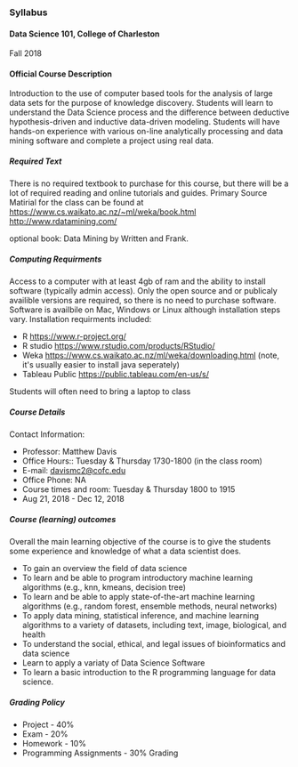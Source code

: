 ### Syllabus

#### Data Science 101, College of Charleston

Fall 2018

#### Official Course Description

Introduction to the use of computer based tools for the analysis of large data sets for the purpose of knowledge discovery. Students will learn to understand the Data Science process and the difference between deductive hypothesis-driven and inductive data-driven modeling. Students will have hands-on experience with various on-line analytically processing and data mining software and complete a project using real data.

##### Required Text

There is no required textbook to purchase for this course, but there will be a lot of required reading and online tutorials and guides. 
Primary Source Matirial for the class can be found at 
https://www.cs.waikato.ac.nz/~ml/weka/book.html
http://www.rdatamining.com/

optional book: Data Mining by Written and Frank.

##### Computing Requirments
Access to a computer with at least 4gb of ram and the ability to install software (typically admin access). Only the open source and or publicaly availible versions are required, so there is no need to purchase software.  Software is availbile on Mac, Windows or Linux although installation steps vary. 
Installation requirments included:

* R  https://www.r-project.org/
* R studio https://www.rstudio.com/products/RStudio/
* Weka  https://www.cs.waikato.ac.nz/ml/weka/downloading.html  (note, it's usually easier to install java seperately)
* Tableau Public https://public.tableau.com/en-us/s/

Students will often need to bring a laptop to class 


##### Course Details

Contact Information:

*	Professor: Matthew Davis
*	Office Hours:: Tuesday & Thursday 1730-1800 (in the class room)
*	E-mail: davismc2@cofc.edu
*	Office Phone: NA
*	Course times and room: Tuesday & Thursday 1800 to 1915
 * Aug 21, 2018 - Dec 12, 2018 	

##### Course (learning) outcomes

Overall the main learning objective of the course is to give the students some experience and knowledge of what a data scientist does.

*	To gain an overview the field of data science
*	To learn and be able to program introductory machine learning algorithms (e.g., knn, kmeans, decision tree)
*	To learn and be able to apply state-of-the-art machine learning algorithms (e.g., random forest, ensemble methods, neural networks)
*	To apply data mining, statistical inference, and machine learning algorithms to a variety of datasets, including text, image, biological, and health
*	To understand the social, ethical, and legal issues of bioinformatics and data science
* Learn to apply a variaty of Data Science Software
*	To learn a basic introduction to the R programming language for data science.  

##### Grading Policy

*	Project - 40%
*	Exam - 20%
*	Homework - 10%
*	Programming Assignments - 30%
Grading 
